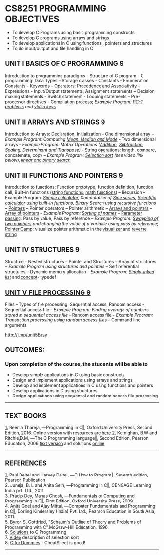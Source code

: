 # CS8251 PROGRAMMING OBJECTIVES

 - To develop C Programs using basic programming constructs
 - To develop C programs using arrays and strings  
 - To develop applications in C using functions , pointers and structures
 - To do input/output and file handling in C

## UNIT I BASICS OF C PROGRAMMING 9  
Introduction to programming paradigms - Structure of C program - C programming: Data Types – Storage classes - Constants –  Enumeration Constants - Keywords – Operators:
Precedence and Associativity - Expressions - Input/Output statements, Assignment statements – Decision making statements - Switch statement - Looping statements – Pre-processor directives - Compilation process;  *Example Program: [PC-1 problems][0] and [video keys][0keys]*

## UNIT II ARRAYS AND STRINGS 9 

Introduction to Arrays: Declaration, Initialization – One dimensional array –  *Example Program:*  *Computing* *[Mean, Median and Mode][6]* - Two dimensional arrays – *Example Program:* *Matrix Operations ([Addition][6a], [Subtraction][6b], Scaling, Determinant and [Transpose][6e])* - String operations: length, compare, concatenate, copy – *Example Program:*  *[Selection sort][1] (see video link below), [linear and binary search][i3]*


## UNIT III FUNCTIONS AND POINTERS 9 
Introduction to functions: Function prototype, function definition, function call, Built-in functions ([string functions][i5], [math functions][i6]) – Recursion – Example Program: *[Simple calculator][7], Computation of [Sine series][7a],   [Scientific calculator][7b] using* *built-in functions, Binary Search using   [recursive functions][recursion]* – [Pointers][5] – Pointer operators –   Pointer arithmetic – [Arrays and pointers][i1] – [Array of pointers][i2] –   *Example Program: [Sorting of names][8]* – [Parameter passing][i4]: Pass by value, Pass by reference – *Example Program: [Swapping of two numbers][2]* *and changing the value of a variable using pass by reference*; [Pointer Camp][3];  visualize pointer arithmetic in the [visualizer][4] and [reverse string](http://j.mp/revtutor)

## UNIT IV STRUCTURES 9
Structure - Nested structures – Pointer and Structures – Array of structures – *Example Program using structures and* *pointers* – Self referential structures – Dynamic memory allocation - *Example Program: [Singly linked list][8a]* and [concept][8b]- typedef

## [UNIT V FILE PROCESSING 9](http://j.mp/unit5Easy)
Files – Types of file processing: Sequential access, Random access – Sequential access file -  *Example* *Program: Finding average of numbers stored in  sequential access file* - Random access file - *Example Program:  Transaction processing using* *random access files* – Command line arguments

http://j.mp/unit5Easy 

## OUTCOMES:
### Upon completion of the course, the students will be able to

 - Develop simple applications in C using basic constructs
 - Design and implement applications using arrays and strings
 - Develop and implement applications in C using functions and pointers
 - Develop applications in C using structures
 - Design applications using sequential and random access file
processing


----------


## TEXT BOOKS
[1.][10a] Reema Thareja, ―Programming in C‖, Oxford University Press, Second
Edition, 2016.  Online version with resources are [here](https://india.oup.com/orcs/9780199485529/)
[2.][10] Kernighan, B.W and Ritchie,D.M, ―The C Programming language‖, Second
Edition, Pearson Education, 2006 [text version][11]  and solutions [online](http://clc-wiki.net/wiki/K%26R2_solutions)


----------

## REFERENCES

[1.][12] Paul Deitel and Harvey Deitel, ―C How to Program‖, Seventh edition,
Pearson Publication  
2. Juneja, B. L and Anita Seth, ―Programming in C‖, CENGAGE Learning
India pvt. Ltd., 2011  
3. Pradip Dey, Manas Ghosh, ―Fundamentals of Computing and Programming
in C‖, First Edition, Oxford University Press, 2009.  
4. Anita Goel and Ajay Mittal, ―Computer Fundamentals and Programming in
C‖, Dorling Kindersley (India) Pvt. Ltd., Pearson Education in South
Asia, 2011.  
5. Byron S. Gottfried, "Schaum's Outline of Theory and Problems of
Programming with C",McGraw-Hill Education, 1996.  
6. [Solutions][9] to C Programming   
7. [Video][v1] description of selection sort   
8. [C for Dummies](http://j.mp/onlineDummiesBookC) - CheatSheet is good!  



----------

[v1]: http://j.mp/selectionSortVideo 

[0]: http://j.mp/clangKITE 
[0keys]: http://j.mp/clangKeys 
[1]: http://bit.ly/selectionSortC
[2]: http://j.mp/swapNumbers
[3]: http://j.mp/pointerKITE 
[4]: http://bit.ly/pArithmeticV 
[5]: http://j.mp/pointerGrok
[6]: http://bit.ly/statStartCD
[6a]: http://j.mp/additionMatrixCC
[6b]: http://j.mp/subtractMatrixCC
[6e]: http://j.mp/transposeMatrixCC
[7]: http://j.mp/simpleCalculatorCC 
[7a]:  http://j.mp/sineSeriesCC
[7b]: http://j.mp/scalculatorCC
[8]: http://j.mp/selectionSortC 
[9]: http://www.eng.uerj.br/~fariasol/disciplinas/LABPROG/C_language/Kernighan_and_Ritchie/solved-exercises/solved-exercises.html/
[8a]: http://bit.ly/linkedStack
[8b]: https://github.com/kgisl/cs8251/blob/master/files/monkeys.pdf

[10]: https://github.com/kgisl/cs8251/blob/master/files/C%20Programming%20Language%2C%202nd%20Edition%20by%20Brian%20W.%20Kernighan%2C%20Dennis%20M.%20Ritchie.pdf

[10a]: https://github.com/kgisl/cs8251/blob/master/files/rema%20thareja.pdf
[11]: https://archive.org/stream/CProgrammingLanguage2ndEditionByBrianW.KernighanDennisM.Ritchie/C%20Programming%20Language%2C%202nd%20Edition%20by%20Brian%20W.%20Kernighan%2C%20Dennis%20M.%20Ritchie_djvu.txt

[12]: https://github.com/kgisl/cs8251/blob/master/files/C_How_to_Program_7th_Edition_by_Paul_Dei.pdf


[i1]: https://github.com/kgisl/cs8251/blob/master/notes/PointerAndArrays.md#array-and-pointers  
[i2]: https://github.com/kgisl/cs8251/blob/master/notes/PointerAndArrays.md#array-of-pointers  
[i3]: https://github.com/kgisl/cs8251/blob/master/notes/linearSearchAndBinarySearch.md#linear-search  
[recursion]: https://github.com/kgisl/cs8251/blob/master/notes/linearSearchAndBinarySearch.md#recusion-code-for-binary-search  

[i4]: https://github.com/kgisl/cs8251/blob/master/notes/parameterPassing.md#parameter-passing

[i5]: https://files.gitter.im/cs8251/Lobby/XCpS/stringMethods.png

[i6]: https://files.gitter.im/cs8251/Lobby/voK4/Screenshot-2017-12-13-at-21.16.07.png
